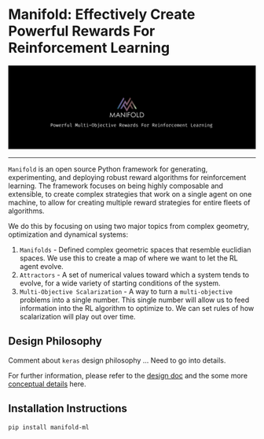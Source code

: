 # Manifold: Effectively Create Powerful Rewards For Reinforcement Learning

![logo](assets/logo.png)


---

`Manifold` is an open source Python framework for generating, experimenting, and deploying robust reward algorithms for reinforcement learning. The framework focuses on being highly composable and extensible, to create complex strategies that work on a single agent on one machine, to allow for creating multiple reward strategies for entire fleets of algorithms.

We do this by focusing on using two major topics from complex geometry, optimization and dynamical systems: 

1. `Manifolds` - Defined complex geometric spaces that resemble euclidian spaces. We use this to create a map of where we want to let the RL agent evolve.
2. `Attractors` - A set of numerical values toward which a system tends to evolve, for a wide variety of starting conditions of the system.
3. `Multi-Objective Scalarization` - A way to turn a `multi-objective` problems into a single number. This single number will allow us to feed information into the RL algorithm to optimize to. We can set rules of how scalarization will play out over time.


## Design Philosophy

Comment about `keras` design philosophy ... Need to go into details. 

For further information, please refer to the [design doc](docs/design.md) and the some more [conceptual details](docs/concept.md) here.


## Installation Instructions

```
pip install manifold-ml
```